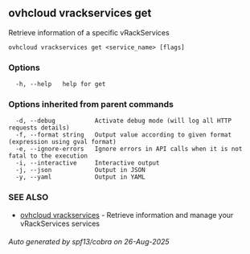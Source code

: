 ## ovhcloud vrackservices get

Retrieve information of a specific vRackServices

```
ovhcloud vrackservices get <service_name> [flags]
```

### Options

```
  -h, --help   help for get
```

### Options inherited from parent commands

```
  -d, --debug           Activate debug mode (will log all HTTP requests details)
  -f, --format string   Output value according to given format (expression using gval format)
  -e, --ignore-errors   Ignore errors in API calls when it is not fatal to the execution
  -i, --interactive     Interactive output
  -j, --json            Output in JSON
  -y, --yaml            Output in YAML
```

### SEE ALSO

* [ovhcloud vrackservices](ovhcloud_vrackservices.md)	 - Retrieve information and manage your vRackServices services

###### Auto generated by spf13/cobra on 26-Aug-2025
